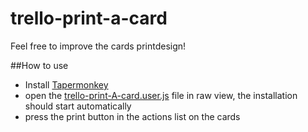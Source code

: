 # trello-print-a-card

Feel free to improve the cards printdesign!

##How to use

* Install [Tapermonkey](http://tampermonkey.net/)
* open the [trello-print-A-card.user.js](https://github.com/alexanderleipzig/trello-print-a-card/raw/master/trello-print-A-card.user.js) file in raw view, the installation should start automatically
* press the print button in the actions list on the cards
